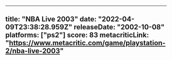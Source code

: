 
---
title: "NBA Live 2003"
date: "2022-04-09T23:38:28.959Z"
releaseDate: "2002-10-08"
platforms: ["ps2"]
score: 83
metacriticLink: "https://www.metacritic.com/game/playstation-2/nba-live-2003"
---
